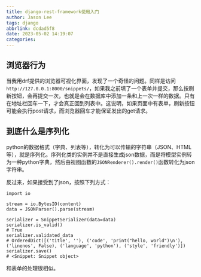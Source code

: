 ```yaml
---
title: django-rest-framework使用入门
author: Jason Lee
tags: django
abbrlink: dcdad5f8
date: 2023-05-02 14:19:07
categories:
---
```


## 浏览器行为

当我用drf提供的浏览器可视化界面，发现了一个奇怪的问题。同样是访问`http://127.0.0.1:8000/snippets/`，如果我之前填了一个表单并提交，那么按刷新按钮，会再提交一次，也就是会在数据库中添加一条和上一次一样的数据。只有在地址栏回车一下，才会真正回到列表中。这说明，如果页面中有表单，刷新按钮可能会执行post请求，而浏览器回车才能保证发出的get请求。

## 到底什么是序列化

python的数据格式（字典、列表等），转化为可以传输的字符串（JSON、HTML等），就是序列化。序列化类的实例并不是直接生成json数据，而是将模型实例转为一种python字典，然后由视图函数的`JSONRenderer().render()`函数转化为json字符串。

反过来，如果接受到了json，按照下列方式：

```
import io

stream = io.BytesIO(content)
data = JSONParser().parse(stream)

serializer = SnippetSerializer(data=data)
serializer.is_valid()
# True
serializer.validated_data
# OrderedDict([('title', ''), ('code', 'print("hello, world")\n'), ('linenos', False), ('language', 'python'), ('style', 'friendly')])
serializer.save()
# <Snippet: Snippet object>
```

和表单的处理很相似。